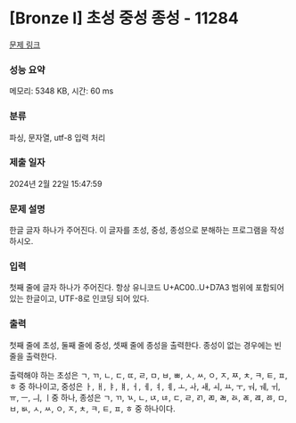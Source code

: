 # [Bronze I] 초성 중성 종성 - 11284 

[문제 링크](https://www.acmicpc.net/problem/11284) 

### 성능 요약

메모리: 5348 KB, 시간: 60 ms

### 분류

파싱, 문자열, utf-8 입력 처리

### 제출 일자

2024년 2월 22일 15:47:59

### 문제 설명

<p>한글 글자 하나가 주어진다. 이 글자를 초성, 중성, 종성으로 분해하는 프로그램을 작성하시오.</p>

### 입력 

 <p>첫째 줄에 글자 하나가 주어진다. 항상 유니코드 U+AC00..U+D7A3 범위에 포함되어있는 한글이고, UTF-8로 인코딩 되어 있다.</p>

### 출력 

 <p>첫째 줄에 초성, 둘째 줄에 중성, 셋째 줄에 종성을 출력한다. 종성이 없는 경우에는 빈 줄을 출력한다.</p>

<p>출력해야 하는 초성은 ㄱ, ㄲ, ㄴ, ㄷ, ㄸ, ㄹ, ㅁ, ㅂ, ㅃ, ㅅ, ㅆ, ㅇ, ㅈ, ㅉ, ㅊ, ㅋ, ㅌ, ㅍ, ㅎ 중 하나이고, 중성은 ㅏ, ㅐ, ㅑ, ㅒ, ㅓ, ㅔ, ㅕ, ㅖ, ㅗ, ㅘ, ㅙ, ㅚ, ㅛ, ㅜ, ㅝ, ㅞ, ㅟ, ㅠ, ㅡ, ㅢ, ㅣ중 하나, 종성은 ㄱ, ㄲ, ㄳ, ㄴ, ㄵ, ㄶ, ㄷ, ㄹ, ㄺ, ㄻ, ㄼ, ㄽ, ㄾ, ㄿ, ㅀ, ㅁ, ㅂ, ㅄ, ㅅ, ㅆ, ㅇ, ㅈ, ㅊ, ㅋ, ㅌ, ㅍ, ㅎ 중 하나이다.</p>

